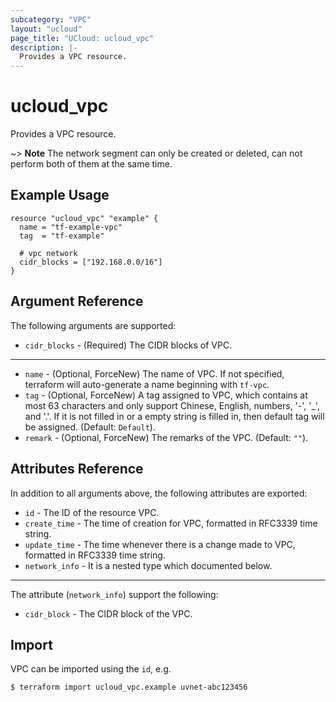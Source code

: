 ```yaml
---
subcategory: "VPC"
layout: "ucloud"
page_title: "UCloud: ucloud_vpc"
description: |-
  Provides a VPC resource.
---
```


# ucloud_vpc

Provides a VPC resource.

~> **Note**  The network segment can only be created or deleted, can not perform both of them at the same time.
## Example Usage

```hcl
resource "ucloud_vpc" "example" {
  name = "tf-example-vpc"
  tag  = "tf-example"

  # vpc network
  cidr_blocks = ["192.168.0.0/16"]
}
```

## Argument Reference

The following arguments are supported:

* `cidr_blocks` - (Required) The CIDR blocks of VPC.

- - -

* `name` - (Optional, ForceNew) The name of VPC. If not specified, terraform will auto-generate a name beginning with `tf-vpc`.
* `tag` - (Optional, ForceNew) A tag assigned to VPC, which contains at most 63 characters and only support Chinese, English, numbers, '-', '_', and '.'. If it is not filled in or a empty string is filled in, then default tag will be assigned. (Default: `Default`).
* `remark` - (Optional, ForceNew) The remarks of the VPC. (Default: `""`).

## Attributes Reference

In addition to all arguments above, the following attributes are exported:

* `id` - The ID of the resource VPC.
* `create_time` - The time of creation for VPC, formatted in RFC3339 time string.
* `update_time` - The time whenever there is a change made to VPC, formatted in RFC3339 time string.
* `network_info` - It is a nested type which documented below.

- - -

The attribute (`network_info`) support the following:

* `cidr_block` - The CIDR block of the VPC.

## Import

VPC can be imported using the `id`, e.g.

```
$ terraform import ucloud_vpc.example uvnet-abc123456
```